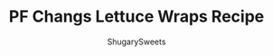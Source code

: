 ---
layout: ../../layouts/MarkdownPostLayout.astro
title: PF Changs Lettuce Wraps Recipe
author: ShugarySweets
pubDate: 2019-04-02
description: "If you love PF Changs Lettuce Wraps, this simple copycat recipe made in the slow cooker is perfect!"
image_url: https://www.shugarysweets.com/wp-content/uploads/2019/04/Aimees-Crockpot-Lettuce-Wraps-49.jpg
tags: ["Main Dish","Asian"]
calories: 657
protein: 36
carbohydrates: 44
fats: 39
fiber: 4
ingredients: ["2 pounds ground turkey","1 medium onion, finely chopped","3 stalks celery, finely chopped","¾ cup hoisin sauce, divided (8oz jar)","¾ cup soy sauce","¼ cup water","3 cloves garlic, minced","1 Tablespoon fresh ginger, grated","2 Tablespoons brown sugar","1 Tablespoon sesame oil","1 Tablespoon hot chili oil","5 ounce can bamboo shoots, drained, finely chopped","8 ounce can water chestnuts, drained, finely chopped","14 ounce can bean sprouts, drained","¼ cup fresh cilantro, snipped","12 crisp iceberg lettuce leaves"]
serves: 8
time: "6 hours 20 minutes"
prepTime: "20 minutes"
instructions: ["Brown ground turkey with chopped onion. Drain off excess liquid.","In large Crock-Pot combine cooked turkey and onion with celery, ½ cup hoisin sauce, soy sauce, water, garlic, ginger, brown sugar, sesame oil, chili oil, bamboo shoots and water chestnuts. Cover and cook on low for 6 hours.","Before serving, mix in a can of bean sprouts and cilantro. Serve by scooping a spoonful in the lettuce, drizzle with the leftover (¼ cup) hoisin sauce. Enjoy!"]
nutrition: ["657 calories","44 grams carbohydrates","121 milligrams cholesterol","39 grams fat","4 grams fiber","36 grams protein","7 grams saturated fat","2062 grams sodium","13 grams sugar","0 grams trans fat","27 grams unsaturated fat"]
---